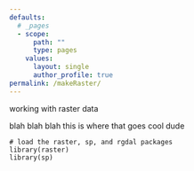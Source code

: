 ```yaml
---
defaults:
  # _pages
  - scope:
      path: ""
      type: pages
    values:
      layout: single
      author_profile: true
permalink: /makeRaster/
---
```

working with raster data 

<div id="ds-objectives" markdown="1">
blah blah blah
this is where that goes
cool dude
</div>

```{r load-libraries }
# load the raster, sp, and rgdal packages
library(raster)
library(sp)
```	